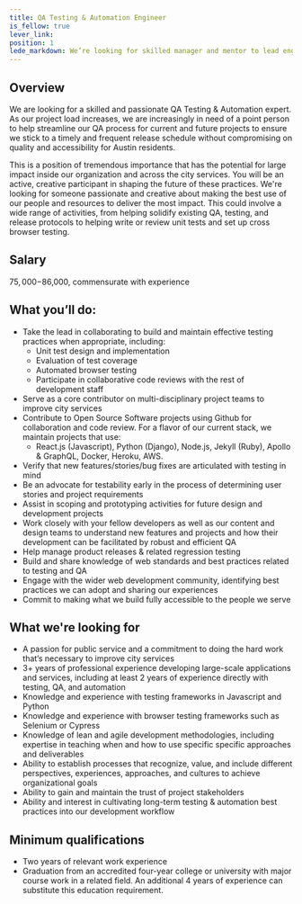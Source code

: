 ```yaml
---
title: QA Testing & Automation Engineer
is_fellow: true
lever_link:
position: 1
lede_markdown: We’re looking for skilled manager and mentor to lead engineering practices for City of Austin’s Design, Technology, and Innovation Fellows program.
---
```


## Overview
We are looking for a skilled and passionate QA Testing & Automation expert. As our project load increases, we are increasingly in need of a point person to help streamline our QA process for current and future projects to ensure we stick to a timely and frequent release schedule without compromising on quality and accessibility for Austin residents.

This is a position of tremendous importance that has the potential for large impact inside our organization and across the city services. You will be an active, creative participant in shaping the future of these practices. We're looking for someone passionate and creative about making the best use of our people and resources to deliver the most impact. This could involve a wide range of activities, from helping solidify existing QA, testing, and release protocols to helping write or review unit tests and set up cross browser testing.


## Salary

$75,000-$86,000, commensurate with experience

## What you’ll do:

* Take the lead in collaborating to build and maintain effective testing practices when appropriate, including:
  * Unit test design and implementation
  * Evaluation of test coverage
  * Automated browser testing
  * Participate in collaborative code reviews with the rest of development staff
* Serve as a core contributor on multi-disciplinary project teams to improve city services
* Contribute to Open Source Software projects using Github for collaboration and code review. For a flavor of our current stack, we maintain projects that use:
    * React.js (Javascript), Python (Django), Node.js, Jekyll (Ruby), Apollo & GraphQL, Docker, Heroku, AWS.
* Verify that new features/stories/bug fixes are articulated with testing in mind
* Be an advocate for testability early in the process of determining user stories and project requirements
* Assist in scoping and prototyping activities for future design and development projects
* Work closely with your fellow developers as well as our content and design teams to understand new features and projects and how their development can be facilitated by robust and efficient QA
* Help manage product releases & related regression testing
* Build and share knowledge of web standards and best practices related to testing and QA
* Engage with the wider web development community, identifying best practices we can adopt and sharing our experiences
* Commit to making what we build fully accessible to the people we serve


## What we're looking for

* A passion for public service and a commitment to doing the hard work that’s necessary to improve city services
* 3+ years of professional experience developing large-scale applications and services, including at least 2 years of experience directly with testing, QA, and automation
* Knowledge and experience with testing frameworks in Javascript and Python
* Knowledge and experience with browser testing frameworks such as Selenium or Cypress
* Knowledge of lean and agile development methodologies, including expertise in teaching when and how to use specific specific approaches and deliverables
* Ability to establish processes that recognize, value, and include different perspectives, experiences, approaches, and cultures to achieve organizational goals
* Ability to gain and maintain the trust of project stakeholders
* Ability and interest in cultivating long-term testing & automation best practices into our development workflow


## Minimum qualifications

*   Two years of relevant work experience
*   Graduation from an accredited four-year college or university with major course work in a related field. An additional 4 years of experience can substitute this education requirement.
